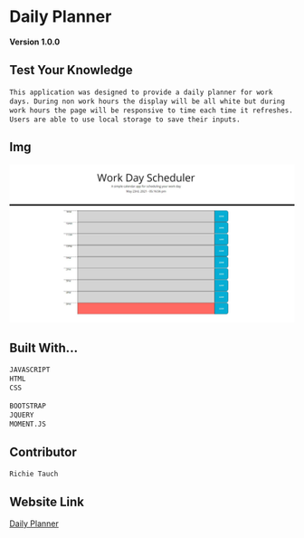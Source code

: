 # Daily Planner

**Version 1.0.0**

## Test Your Knowledge

    This application was designed to provide a daily planner for work days. During non work hours the display will be all white but during work hours the page will be responsive to time each time it refreshes. Users are able to use local storage to save their inputs. 

## Img

   ![](./Develop/dailyplannerimg.JPG)

## Built With...

    JAVASCRIPT
    HTML
    CSS

    BOOTSTRAP
    JQUERY
    MOMENT.JS

## Contributor

    Richie Tauch

## Website Link

[Daily Planner](https://rumtikitum.github.io/DailyPlanner/)